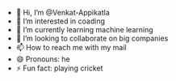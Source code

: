 - 👋 Hi, I’m @Venkat-Appikatla
- 👀 I’m interested in coading 
- 🌱 I’m currently learning machine learning 
- 💞️ I’m looking to collaborate on big companies 
- 📫 How to reach me with my mail 
- 😄 Pronouns: he 
- ⚡ Fun fact: playing cricket 

<!---
Venkat-Appikatla/Venkat-Appikatla is a ✨ special ✨ repository because its `README.md` (this file) appears on your GitHub profile.
You can click the Preview link to take a look at your changes.
--->
